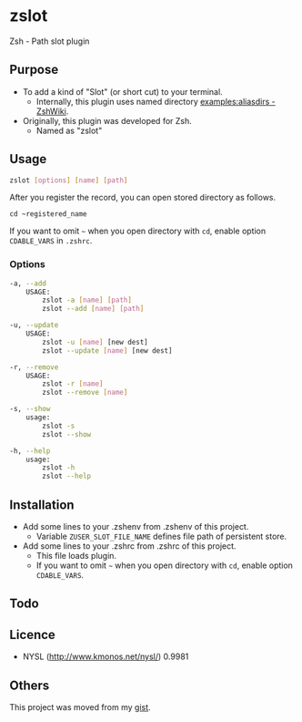 # zslot

Zsh - Path slot plugin

## Purpose

* To add a kind of "Slot" (or short cut) to your terminal.
    * Internally, this plugin uses named directory [examples:aliasdirs - ZshWiki](http://zshwiki.org/home/examples/aliasdirs).
* Originally, this plugin was developed for Zsh.
    * Named as "zslot"

## Usage

```bash
zslot [options] [name] [path]
```

After you register the record, you can open stored directory as follows. 
```
cd ~registered_name
``` 
If you want to omit `~` when you open directory with `cd`, enable option `CDABLE_VARS` in `.zshrc`.

### Options

```bash
-a, --add
    USAGE:
        zslot -a [name] [path]
        zslot --add [name] [path]

-u, --update
    USAGE:
        zslot -u [name] [new dest]
        zslot --update [name] [new dest]

-r, --remove
    USAGE:
        zslot -r [name]
        zslot --remove [name]

-s, --show
    usage:
        zslot -s
        zslot --show

-h, --help
    usage:
        zslot -h
        zslot --help
```

## Installation

* Add some lines to your .zshenv from .zshenv of this project.
    * Variable `ZUSER_SLOT_FILE_NAME` defines file path of persistent store.
* Add some lines to your .zshrc from .zshrc of this project.
    * This file loads plugin.
    * If you want to omit `~` when you open directory with `cd`, enable option `CDABLE_VARS`. 

## Todo

## Licence

* NYSL (http://www.kmonos.net/nysl/) 0.9981

## Others

This project was moved from my [gist](https://gist.github.com/kmhjs/7c2de0cbbd13f7ce8d43).
